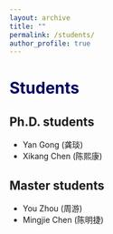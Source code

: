 ```yaml
---
layout: archive
title: ""
permalink: /students/
author_profile: true
---
```

# <font color="#000066">Students</font>

## Ph.D. students
- Yan Gong (龚琰)
- Xikang Chen (陈熙康)

## Master students
- You Zhou (周游)
- Mingjie Chen (陈明捷)
